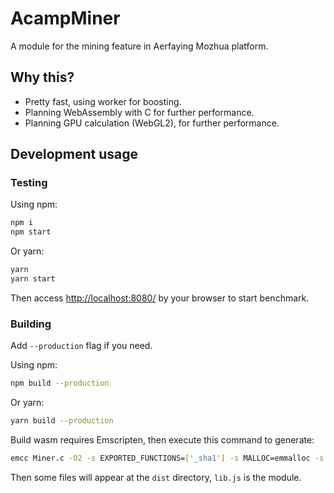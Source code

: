 # AcampMiner

A module for the mining feature in Aerfaying Mozhua platform.

## Why this?

- Pretty fast, using worker for boosting.
- Planning WebAssembly with C for further performance.
- Planning GPU calculation (WebGL2), for further performance.

## Development usage

### Testing

Using npm:
```bash
npm i
npm start
```
Or yarn:
```bash
yarn
yarn start
```

Then access [http://localhost:8080/](http://localhost:8080/) by your browser to start benchmark.

### Building

Add `--production` flag if you need.

Using npm:
```bash
npm build --production
```
Or yarn:
```bash
yarn build --production
```

Build wasm requires Emscripten, then execute this command to generate:
```bash
emcc Miner.c -O2 -s EXPORTED_FUNCTIONS=['_sha1'] -s MALLOC=emmalloc -s MODULARIZE=1 -s ALLOW_MEMORY_GROWTH=1 -s SINGLE_FILE=1 -s STRICT=1 -o Miner.js
```

Then some files will appear at the `dist` directory, `lib.js` is the module.
